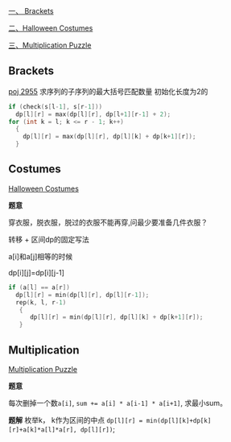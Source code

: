[一、 Brackets](#Brackets)

[二、Halloween Costumes](#Costumes)

[三、Multiplication  Puzzle](#Multiplication)

## Brackets

[poj 2955](http://poj.org/problem?id=2955)
求序列的子序列的最大括号匹配数量
初始化长度为2的
```c++
if (check(s[l-1], s[r-1]))
  dp[l][r] = max(dp[l][r], dp[l+1][r-1] + 2);
for (int k = l; k <= r - 1; k++)
  {
    dp[l][r] = max(dp[l][r], dp[l][k] + dp[k+1][r]);
  }
```
## Costumes
[Halloween Costumes](https://vjudge.net/problem/LightOJ-1422)

**题意**

穿衣服，脱衣服，脱过的衣服不能再穿,问最少要准备几件衣服？

转移 + 区间dp的固定写法

a[i]和a[j]相等的时候  

dp[i][j]=dp[i][j-1]
```c++
if (a[l] == a[r])
  dp[l][r] = min(dp[l][r], dp[l][r-1]);
  rep(k, l, r-1)
   {                 
      dp[l][r] = min(dp[l][r], dp[l][k] + dp[k+1][r]);
   }
```

## Multiplication
[Multiplication Puzzle](https://vjudge.net/problem/POJ-1651)

**题意**

每次删掉一个数`a[i]`, `sum += a[i] * a[i-1] * a[i+1]`, 求最小sum。

**题解**
枚举k， k作为区间的中点 `dp[l][r] = min(dp[l][k]+dp[k][r]+a[k]*a[l]*a[r], dp[l][r])`;



